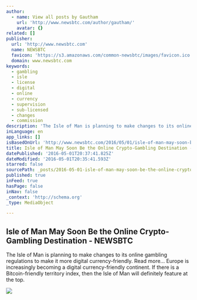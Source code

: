 ```yaml
---
author:
  - name: View all posts by Gautham
    url: 'http://www.newsbtc.com/author/gautham/'
    avatar: {}
related: []
publisher:
  url: 'http://www.newsbtc.com'
  name: NEWSBTC
  favicon: 'https://s3.amazonaws.com/common-newsbtc/images/favicon.ico'
  domain: www.newsbtc.com
keywords:
  - gambling
  - isle
  - license
  - digital
  - online
  - currency
  - supervision
  - sub-licensed
  - changes
  - commission
description: 'The Isle of Man is planning to make changes to its online gambling regulations to make it more digital currency-friendly. Read more... Europe is increasingly becoming a digital currency-friendly continent. If there is a Bitcoin-friendly territory index, then the Isle of Man will definitely feature at the top.'
inLanguage: en
app_links: []
isBasedOnUrl: 'http://www.newsbtc.com/2016/05/01/isle-of-man-may-soon-be-the-online-crypto-gambling-destination/'
title: Isle of Man May Soon Be the Online Crypto-Gambling Destination - NEWSBTC
datePublished: '2016-05-01T20:37:41.825Z'
dateModified: '2016-05-01T20:35:41.593Z'
starred: false
sourcePath: _posts/2016-05-01-isle-of-man-may-soon-be-the-online-crypto-gambling-destinati.md
published: true
inFeed: true
hasPage: false
inNav: false
_context: 'http://schema.org'
_type: MediaObject

---
```

<article style=""><h1>Isle of Man May Soon Be the Online Crypto-Gambling Destination - NEWSBTC</h1><p>The Isle of Man is planning to make changes to its online gambling regulations to make it more digital currency-friendly. Read more... Europe is increasingly becoming a digital currency-friendly continent. If there is a Bitcoin-friendly territory index, then the Isle of Man will definitely feature at the top.</p><img src="http://s3.amazonaws.com/main-newsbtc-images/2016/05/01153016/Isle.jpg" /></article>